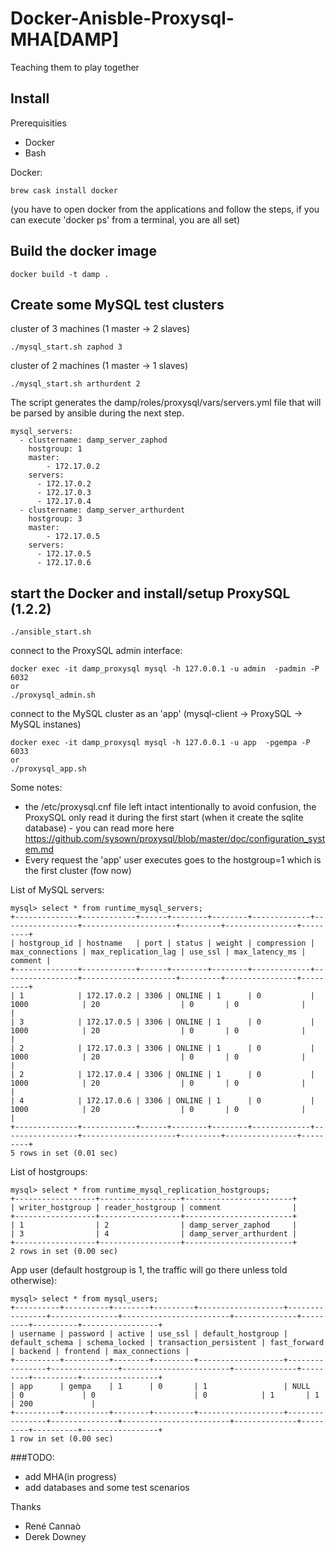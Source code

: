 Docker-Anisble-Proxysql-MHA[DAMP]
============================================================
Teaching them to play together

## Install
Prerequisities
 - Docker
 - Bash

Docker: 
```
brew cask install docker
```
(you have to open docker from the applications and follow the steps, if you can execute 'docker ps' from a terminal, you are all set)


## Build the docker image
```
docker build -t damp .
````

## Create some MySQL test clusters
cluster of 3 machines (1 master -> 2 slaves)
```
./mysql_start.sh zaphod 3
```

cluster of 2 machines (1 master -> 1 slaves)
```
./mysql_start.sh arthurdent 2
```
The script generates the damp/roles/proxysql/vars/servers.yml file that will be parsed by ansible during the next step.
```
mysql_servers:
  - clustername: damp_server_zaphod
    hostgroup: 1
    master:
        - 172.17.0.2
    servers:
      - 172.17.0.2
      - 172.17.0.3
      - 172.17.0.4
  - clustername: damp_server_arthurdent
    hostgroup: 3
    master:
        - 172.17.0.5
    servers:
      - 172.17.0.5
      - 172.17.0.6
```

## start the Docker and install/setup ProxySQL (1.2.2)  
```
./ansible_start.sh
```

connect to the ProxySQL admin interface:
```
docker exec -it damp_proxysql mysql -h 127.0.0.1 -u admin  -padmin -P 6032
or
./proxysql_admin.sh
```

connect to the MySQL cluster as an 'app' (mysql-client -> ProxySQL -> MySQL instanes)
```
docker exec -it damp_proxysql mysql -h 127.0.0.1 -u app  -pgempa -P 6033
or
./proxysql_app.sh
```

Some notes:
- the /etc/proxysql.cnf file left intact intentionally to avoid confusion, the ProxySQL only read it during the first start (when it create the sqlite database) - you can read more here https://github.com/sysown/proxysql/blob/master/doc/configuration_system.md
- Every request the 'app' user executes goes to the hostgroup=1 which is the first cluster (fow now)



List of MySQL servers:
```
mysql> select * from runtime_mysql_servers;
+--------------+------------+------+--------+--------+-------------+-----------------+---------------------+---------+----------------+---------+
| hostgroup_id | hostname   | port | status | weight | compression | max_connections | max_replication_lag | use_ssl | max_latency_ms | comment |
+--------------+------------+------+--------+--------+-------------+-----------------+---------------------+---------+----------------+---------+
| 1            | 172.17.0.2 | 3306 | ONLINE | 1      | 0           | 1000            | 20                  | 0       | 0              |         |
| 3            | 172.17.0.5 | 3306 | ONLINE | 1      | 0           | 1000            | 20                  | 0       | 0              |         |
| 2            | 172.17.0.3 | 3306 | ONLINE | 1      | 0           | 1000            | 20                  | 0       | 0              |         |
| 2            | 172.17.0.4 | 3306 | ONLINE | 1      | 0           | 1000            | 20                  | 0       | 0              |         |
| 4            | 172.17.0.6 | 3306 | ONLINE | 1      | 0           | 1000            | 20                  | 0       | 0              |         |
+--------------+------------+------+--------+--------+-------------+-----------------+---------------------+---------+----------------+---------+
5 rows in set (0.01 sec)
```
List of hostgroups:
```
mysql> select * from runtime_mysql_replication_hostgroups;
+------------------+------------------+------------------------+
| writer_hostgroup | reader_hostgroup | comment                |
+------------------+------------------+------------------------+
| 1                | 2                | damp_server_zaphod     |
| 3                | 4                | damp_server_arthurdent |
+------------------+------------------+------------------------+
2 rows in set (0.00 sec)
```
App user (default hostgroup is 1, the traffic will go there unless told otherwise):
```
mysql> select * from mysql_users;
+----------+----------+--------+---------+-------------------+----------------+---------------+------------------------+--------------+---------+----------+-----------------+
| username | password | active | use_ssl | default_hostgroup | default_schema | schema_locked | transaction_persistent | fast_forward | backend | frontend | max_connections |
+----------+----------+--------+---------+-------------------+----------------+---------------+------------------------+--------------+---------+----------+-----------------+
| app      | gempa    | 1      | 0       | 1                 | NULL           | 0             | 0                      | 0            | 1       | 1        | 200             |
+----------+----------+--------+---------+-------------------+----------------+---------------+------------------------+--------------+---------+----------+-----------------+
1 row in set (0.00 sec)
```

###TODO:
- add MHA(in progress)
- add databases and some test scenarios

Thanks
- René Cannaò 
- Derek Downey 

